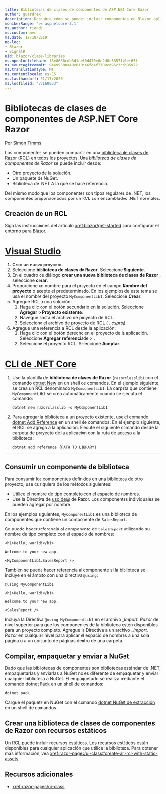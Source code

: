 ```yaml
---
title: Bibliotecas de clases de componentes de ASP.NET Core Razor
author: guardrex
description: Descubra cómo se pueden incluir componentes en Blazor aplicaciones desde una biblioteca de componentes externos.
monikerRange: '>= aspnetcore-3.1'
ms.author: riande
ms.custom: mvc
ms.date: 12/18/2019
no-loc:
- Blazor
- SignalR
uid: blazor/class-libraries
ms.openlocfilehash: f8e8688cdb3d1aef0d470e0e2d8c3857140ef65f
ms.sourcegitcommit: 9ee99300a48c810ca6fd4f7700cd95c3ccb85972
ms.translationtype: MT
ms.contentlocale: es-ES
ms.lasthandoff: 01/17/2020
ms.locfileid: "76160033"
---
```

# <a name="aspnet-core-razor-components-class-libraries"></a>Bibliotecas de clases de componentes de ASP.NET Core Razor

Por [Simon Timms](https://github.com/stimms)

Los componentes se pueden compartir en una [biblioteca de clases de Razor (RCL)](xref:razor-pages/ui-class) en todos los proyectos. Una *biblioteca de clases de componentes de Razor* se puede incluir desde:

* Otro proyecto de la solución.
* Un paquete de NuGet.
* Biblioteca de .NET A la que se hace referencia.

Del mismo modo que los componentes son tipos regulares de .NET, los componentes proporcionados por un RCL son ensamblados .NET normales.

## <a name="create-an-rcl"></a>Creación de un RCL

Siga las instrucciones del artículo <xref:blazor/get-started> para configurar el entorno para Blazor.

# <a name="visual-studiotabvisual-studio"></a>[Visual Studio](#tab/visual-studio)

1. Cree un nuevo proyecto.
1. Seleccione **biblioteca de clases de Razor**. Seleccione **Siguiente**.
1. En el cuadro de diálogo **crear una nueva biblioteca de clases de Razor** , seleccione **crear**.
1. Proporcione un nombre para el proyecto en el campo **Nombre del proyecto** o acepte el predeterminado. En los ejemplos de este tema se usa el nombre del proyecto `MyComponentLib1`. Seleccione **Crear**.
1. Agregue RCL a una solución:
   1. Haga clic con el botón secundario en la solución. Seleccione **Agregar** > **Proyecto existente**.
   1. Navegue hasta el archivo de proyecto de RCL.
   1. Seleccione el archivo de proyecto de RCL ( *. csproj*).
1. Agregue una referencia a RCL desde la aplicación:
   1. Haga clic con el botón derecho en el proyecto de la aplicación. Seleccione **Agregar** **referencia**de > .
   1. Seleccione el proyecto RCL. Seleccione **Aceptar**.

# <a name="net-core-clitabnetcore-cli"></a>[CLI de .NET Core](#tab/netcore-cli)

1. Use la plantilla de **biblioteca de clases de Razor** (`razorclasslib`) con el comando [dotnet New](/dotnet/core/tools/dotnet-new) en un shell de comandos. En el ejemplo siguiente, se crea un RCL denominado `MyComponentLib1`. La carpeta que contiene `MyComponentLib1` se crea automáticamente cuando se ejecuta el comando:

   ```dotnetcli
   dotnet new razorclasslib -o MyComponentLib1
   ```

1. Para agregar la biblioteca a un proyecto existente, use el comando [dotnet Add Reference](/dotnet/core/tools/dotnet-add-reference) en un shell de comandos. En el ejemplo siguiente, el RCL se agrega a la aplicación. Ejecute el siguiente comando desde la carpeta de proyecto de la aplicación con la ruta de acceso a la biblioteca:

   ```dotnetcli
   dotnet add reference {PATH TO LIBRARY}
   ```

---

## <a name="consume-a-library-component"></a>Consumir un componente de biblioteca

Para consumir los componentes definidos en una biblioteca de otro proyecto, use cualquiera de los métodos siguientes:

* Utilice el nombre de tipo completo con el espacio de nombres.
* Use la Directiva de [uso de\@](xref:mvc/views/razor#using) de Razor. Los componentes individuales se pueden agregar por nombre.

En los ejemplos siguientes, `MyComponentLib1` es una biblioteca de componentes que contiene un componente de `SalesReport`.

Se puede hacer referencia al componente de `SalesReport` utilizando su nombre de tipo completo con el espacio de nombres:

```razor
<h1>Hello, world!</h1>

Welcome to your new app.

<MyComponentLib1.SalesReport />
```

También se puede hacer referencia al componente si la biblioteca se incluye en el ámbito con una directiva `@using`:

```razor
@using MyComponentLib1

<h1>Hello, world!</h1>

Welcome to your new app.

<SalesReport />
```

Incluya la Directiva `@using MyComponentLib1` en el archivo *_Import. Razor* de nivel superior para que los componentes de la biblioteca estén disponibles para un proyecto completo. Agregue la Directiva a un archivo *_Import. Razor* en cualquier nivel para aplicar el espacio de nombres a una sola página o a un conjunto de páginas dentro de una carpeta.

## <a name="build-pack-and-ship-to-nuget"></a>Compilar, empaquetar y enviar a NuGet

Dado que las bibliotecas de componentes son bibliotecas estándar de .NET, empaquetarlas y enviarlas a NuGet no es diferente de empaquetar y enviar cualquier biblioteca a NuGet. El empaquetado se realiza mediante el comando [dotnet Pack](/dotnet/core/tools/dotnet-pack) en un shell de comandos:

```dotnetcli
dotnet pack
```

Cargue el paquete en NuGet con el comando [dotnet NuGet de extracción](/dotnet/core/tools/dotnet-nuget-push) en un shell de comandos.

## <a name="create-a-razor-components-class-library-with-static-assets"></a>Crear una biblioteca de clases de componentes de Razor con recursos estáticos

Un RCL puede incluir recursos estáticos. Los recursos estáticos están disponibles para cualquier aplicación que utilice la biblioteca. Para obtener más información, vea <xref:razor-pages/ui-class#create-an-rcl-with-static-assets>.

## <a name="additional-resources"></a>Recursos adicionales

* <xref:razor-pages/ui-class>
